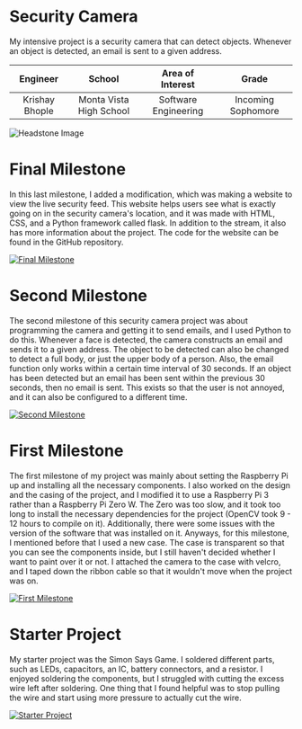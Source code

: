 ﻿# Security Camera
My intensive project is a security camera that can detect objects. Whenever an object is detected, an email is sent to a given address.

| **Engineer** | **School** | **Area of Interest** | **Grade** |
|:--:|:--:|:--:|:--:|
| Krishay Bhople | Monta Vista High School | Software Engineering | Incoming Sophomore

![Headstone Image](https://lh3.googleusercontent.com/pw/AM-JKLXy2klahyAIz2o7mgkTVH0u-7OgaZBzQGnpf8aVb_5nBiMW_FtDSkUv1IisumtI6D5aNSJ0xxLc4lyffsc1yyuXrR_T8_3izLDECbOhrL5PGLE5nJunmBj91IMAzj6m8vLIe1SYGGOqJAZn1GqPoiI=s914-no?authuser=0)
  
# Final Milestone
In this last milestone, I added a modification, which was making a website to view the live security feed. This website helps users see what is exactly going on in the security camera's location, and it was made with HTML, CSS, and a Python framework called flask. In addition to the stream, it also has more information about the project. The code for the website can be found in the GitHub repository.

[![Final Milestone](https://i3.ytimg.com/vi/XpHH6P7srZo/maxresdefault.jpg)](https://www.youtube.com/watch?v=XpHH6P7srZo "Final Milestone")

# Second Milestone
The second milestone of this security camera project was about programming the camera and getting it to send emails, and I used Python to do this. Whenever a face is detected, the camera constructs an email and sends it to a given address. The object to be detected can also be changed to detect a full body, or just the upper body of a person. Also, the email function only works within a certain time interval of 30 seconds. If an object has been detected but an email has been sent within the previous 30 seconds, then no email is sent. This exists so that the user is not annoyed, and it can also be configured to a different time.

[![Second Milestone](https://i3.ytimg.com/vi/DWMqO-JsnXo/maxresdefault.jpg)](https://www.youtube.com/watch?v=DWMqO-JsnXo "Second Milestone")

# First Milestone
The first milestone of my project was mainly about setting the Raspberry Pi up and installing all the necessary components. I also worked on the design and the casing of the project, and I modified it to use a Raspberry Pi 3 rather than a Raspberry Pi Zero W. The Zero was too slow, and it took too long to install the necessary dependencies for the project (OpenCV took 9 - 12 hours to compile on it). Additionally, there were some issues with the version of the software that was installed on it. Anyways, for this milestone, I mentioned before that I used a new case. The case is transparent so that you can see the components inside, but I still haven't decided whether I want to paint over it or not. I attached the camera to the case with velcro, and I taped down the ribbon cable so that it wouldn't move when the project was on.

[![First Milestone](https://i3.ytimg.com/vi/TFgZT7W35SY/maxresdefault.jpg)](https://www.youtube.com/watch?v=TFgZT7W35SY "First Milestone")

# Starter Project
My starter project was the Simon Says Game. I soldered different parts, such as LEDs, capacitors, an IC, battery connectors, and a resistor. I enjoyed soldering the components, but I struggled with cutting the excess wire left after soldering. One thing that I found helpful was to stop pulling the wire and start using more pressure to actually cut the wire.

[![Starter Project](https://i3.ytimg.com/vi/fECUJAkhwLc/maxresdefault.jpg)](https://www.youtube.com/watch?v=fECUJAkhwLc "First Milestone")
